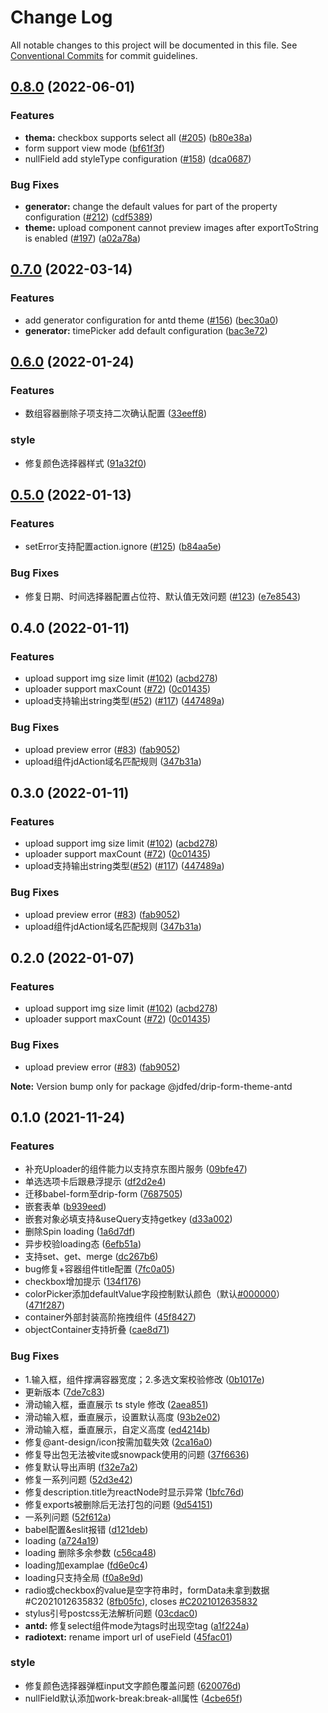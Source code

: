 # Change Log

All notable changes to this project will be documented in this file.
See [Conventional Commits](https://conventionalcommits.org) for commit guidelines.

## [0.8.0](https://github.com/jdfed/drip-form/compare/v0.7.0...v0.8.0) (2022-06-01)


### Features

* **thema:** checkbox supports select all ([#205](https://github.com/jdfed/drip-form/issues/205)) ([b80e38a](https://github.com/jdfed/drip-form/commit/b80e38a37588f283282c8d124c21a99fb065d910))
* form support view mode ([bf61f3f](https://github.com/jdfed/drip-form/commit/bf61f3f958343d47d8a20af30a4f7e2e4d2f9026))
* nullField add styleType configuration ([#158](https://github.com/jdfed/drip-form/issues/158)) ([dca0687](https://github.com/jdfed/drip-form/commit/dca0687a89200278cdd4018dbc49f683a4ec0906))


### Bug Fixes

* **generator:** change the default values for part of the property configuration ([#212](https://github.com/jdfed/drip-form/issues/212)) ([cdf5389](https://github.com/jdfed/drip-form/commit/cdf53899bcebcf14824dd44245bf919b91fd4bd2))
* **theme:** upload component cannot preview images after exportToString is enabled ([#197](https://github.com/jdfed/drip-form/issues/197)) ([a02a78a](https://github.com/jdfed/drip-form/commit/a02a78a65217966287a40518fd8af6806780aa4f))



## [0.7.0](https://github.com/jdfed/drip-form/compare/v0.6.0...v0.7.0) (2022-03-14)


### Features

* add generator configuration for antd theme ([#156](https://github.com/jdfed/drip-form/issues/156)) ([bec30a0](https://github.com/jdfed/drip-form/commit/bec30a05d16678514a5bee1fe1921dc46eb3454d))
* **generator:** timePicker add default configuration ([bac3e72](https://github.com/jdfed/drip-form/commit/bac3e7271e6094045b86800aa79693edc61291ad))



## [0.6.0](https://github.com/jdfed/drip-form/compare/v0.5.0...v0.6.0) (2022-01-24)


### Features

* 数组容器删除子项支持二次确认配置 ([33eeff8](https://github.com/jdfed/drip-form/commit/33eeff86cef300af209889e82cd10fa663c300d4))


### style

* 修复颜色选择器样式 ([91a32f0](https://github.com/jdfed/drip-form/commit/91a32f0dacc9a5017058aef5f01fa043d3cc5d4c))



## [0.5.0](https://github.com/jdfed/drip-form/compare/v0.4.0...v0.5.0) (2022-01-13)


### Features

* setError支持配置action.ignore ([#125](https://github.com/jdfed/drip-form/issues/125)) ([b84aa5e](https://github.com/jdfed/drip-form/commit/b84aa5eead2b3f384d70bb45ce2961fcb1afbd1d))


### Bug Fixes

* 修复日期、时间选择器配置占位符、默认值无效问题 ([#123](https://github.com/jdfed/drip-form/issues/123)) ([e7e8543](https://github.com/jdfed/drip-form/commit/e7e85436fe32fb9da5af8bd927e2f30e243f4508))



## 0.4.0 (2022-01-11)


### Features

* upload support img size limit ([#102](https://github.com/jdfed/drip-form/issues/102)) ([acbd278](https://github.com/jdfed/drip-form/commit/acbd27861a44004abf3afb7ae5ca5d210c70c28d))
* uploader support maxCount ([#72](https://github.com/jdfed/drip-form/issues/72))  ([0c01435](https://github.com/jdfed/drip-form/commit/0c0143593a3e4da4eb2ff1d438cbd88c5aa999ff))
* upload支持输出string类型([#52](https://github.com/jdfed/drip-form/issues/52)) ([#117](https://github.com/jdfed/drip-form/issues/117)) ([447489a](https://github.com/jdfed/drip-form/commit/447489a395c98ca63bcf76213c9778a73dffe010))


### Bug Fixes

* upload preview error ([#83](https://github.com/jdfed/drip-form/issues/83)) ([fab9052](https://github.com/jdfed/drip-form/commit/fab90527dbedca35cc2119bca93106f9fa58ee28))
* upload组件jdAction域名匹配规则 ([347b31a](https://github.com/jdfed/drip-form/commit/347b31a44227dd47195b89ef20d335cdcd0d023f))



## 0.3.0 (2022-01-11)


### Features

* upload support img size limit ([#102](https://github.com/jdfed/drip-form/issues/102)) ([acbd278](https://github.com/jdfed/drip-form/commit/acbd27861a44004abf3afb7ae5ca5d210c70c28d))
* uploader support maxCount ([#72](https://github.com/jdfed/drip-form/issues/72))  ([0c01435](https://github.com/jdfed/drip-form/commit/0c0143593a3e4da4eb2ff1d438cbd88c5aa999ff))
* upload支持输出string类型([#52](https://github.com/jdfed/drip-form/issues/52)) ([#117](https://github.com/jdfed/drip-form/issues/117)) ([447489a](https://github.com/jdfed/drip-form/commit/447489a395c98ca63bcf76213c9778a73dffe010))


### Bug Fixes

* upload preview error ([#83](https://github.com/jdfed/drip-form/issues/83)) ([fab9052](https://github.com/jdfed/drip-form/commit/fab90527dbedca35cc2119bca93106f9fa58ee28))
* upload组件jdAction域名匹配规则 ([347b31a](https://github.com/jdfed/drip-form/commit/347b31a44227dd47195b89ef20d335cdcd0d023f))



## 0.2.0 (2022-01-07)


### Features

* upload support img size limit ([#102](https://github.com/jdfed/drip-form/issues/102)) ([acbd278](https://github.com/jdfed/drip-form/commit/acbd27861a44004abf3afb7ae5ca5d210c70c28d))
* uploader support maxCount ([#72](https://github.com/jdfed/drip-form/issues/72))  ([0c01435](https://github.com/jdfed/drip-form/commit/0c0143593a3e4da4eb2ff1d438cbd88c5aa999ff))


### Bug Fixes

* upload preview error ([#83](https://github.com/jdfed/drip-form/issues/83)) ([fab9052](https://github.com/jdfed/drip-form/commit/fab90527dbedca35cc2119bca93106f9fa58ee28))





**Note:** Version bump only for package @jdfed/drip-form-theme-antd





## 0.1.0 (2021-11-24)


### Features

* 补充Uploader的组件能力以支持京东图片服务 ([09bfe47](https://github.com/jdfed/drip-form/commit/09bfe477700d7c9b727253b16056b8b1e4100232))
* 单选选项卡后跟悬浮提示 ([df2d2e4](https://github.com/jdfed/drip-form/commit/df2d2e48b6a74da1e2d8048add0d3598317636ad))
* 迁移babel-form至drip-form ([7687505](https://github.com/jdfed/drip-form/commit/768750518a8fdd9de93234fb8fbd5fc1cbd555b6))
* 嵌套表单 ([b939eed](https://github.com/jdfed/drip-form/commit/b939eed9bf23db5efa9a6c8177a24b397f4e8ba8))
* 嵌套对象必填支持&useQuery支持getkey ([d33a002](https://github.com/jdfed/drip-form/commit/d33a002567c7061ee28f5063738cba71c53872bf))
* 删除Spin loading ([1a6d7df](https://github.com/jdfed/drip-form/commit/1a6d7df9e638d49bb3b938c2bbc46fb274bb6ea3))
* 异步校验loading态 ([6efb51a](https://github.com/jdfed/drip-form/commit/6efb51ad5f75a4a14b41a7b460eb51438d6807f2))
* 支持set、get、merge ([dc267b6](https://github.com/jdfed/drip-form/commit/dc267b6a23d7d9a8b5bf3edff303adfed7a98056))
* bug修复+容器组件title配置 ([7fc0a05](https://github.com/jdfed/drip-form/commit/7fc0a054e1e3edc824d7153d6bb4b7a1540585f0))
* checkbox增加提示 ([134f176](https://github.com/jdfed/drip-form/commit/134f176e44c18aba2d881190d9837560acf64aeb))
* colorPicker添加defaultValue字段控制默认颜色（默认[#000000](https://github.com/jdfed/drip-form/issues/000000)） ([471f287](https://github.com/jdfed/drip-form/commit/471f28758b918ce2cc218f48851a8a7b1c3c7cd5))
* container外部封装高阶拖拽组件 ([45f8427](https://github.com/jdfed/drip-form/commit/45f842764601aaa44b267a39f3530827be11c0a3))
* objectContainer支持折叠 ([cae8d71](https://github.com/jdfed/drip-form/commit/cae8d715dfa6899b96484764310c0bce06880442))


### Bug Fixes

* 1.输入框，组件撑满容器宽度；2.多选文案校验修改 ([0b1017e](https://github.com/jdfed/drip-form/commit/0b1017e9e7d61a4e3a74e5f980b84932701706f3))
* 更新版本 ([7de7c83](https://github.com/jdfed/drip-form/commit/7de7c83b4d4225bb3d8010e81c4877625c719422))
* 滑动输入框，垂直展示 ts style 修改 ([2aea851](https://github.com/jdfed/drip-form/commit/2aea851eb54c25052b74ec341d695ea24e2402c6))
* 滑动输入框，垂直展示，设置默认高度 ([93b2e02](https://github.com/jdfed/drip-form/commit/93b2e02106a1ff9ec1aaf5f8696ca6d0cf1dde8a))
* 滑动输入框，垂直展示，自定义高度 ([ed4214b](https://github.com/jdfed/drip-form/commit/ed4214b512e9c726863fb1c3e3fc108463d1243d))
* 修复@ant-design/icon按需加载失效 ([2ca16a0](https://github.com/jdfed/drip-form/commit/2ca16a01e273a8a4e085703be6f807f949786b0f))
* 修复导出包无法被vite或snowpack使用的问题 ([37f6636](https://github.com/jdfed/drip-form/commit/37f6636124ecd3223eac7152fb19a4accf2c5ca8))
* 修复默认导出声明 ([f32e7a2](https://github.com/jdfed/drip-form/commit/f32e7a2eb3f597b19bb5b5c24716ecdb5e5ecb17))
* 修复一系列问题 ([52d3e42](https://github.com/jdfed/drip-form/commit/52d3e4258f962958189f1c8ced9b8c20dcf24653))
* 修复description.title为reactNode时显示异常 ([1bfc76d](https://github.com/jdfed/drip-form/commit/1bfc76d063241e8f140b6d4d1964d1ff494c1f47))
* 修复exports被删除后无法打包的问题 ([9d54151](https://github.com/jdfed/drip-form/commit/9d54151a8445fd0b7849b1ce2f806f4db8ef07a1))
* 一系列问题 ([52f612a](https://github.com/jdfed/drip-form/commit/52f612a37c20c55ae5957365aa249e9ffff96db3))
* babel配置&eslit报错 ([d121deb](https://github.com/jdfed/drip-form/commit/d121deb192f221c68dc7fb315943d98e7df9b992))
* loading ([a724a19](https://github.com/jdfed/drip-form/commit/a724a19b1f085d3cf5d14de2ed3d145ddada4f5c))
* loading 删除多余参数 ([c56ca48](https://github.com/jdfed/drip-form/commit/c56ca4889c5655b2952807ea69d61e600f5bfe8c))
* loading加examplae ([fd6e0c4](https://github.com/jdfed/drip-form/commit/fd6e0c429183651f83d66e67675e571dbf5929e7))
* loading只支持全局 ([f0a8e9d](https://github.com/jdfed/drip-form/commit/f0a8e9d4f4afabd26bc1c7eb8a60789c7f11f20c))
* radio或checkbox的value是空字符串时，formData未拿到数据 #C2021012635832 ([8fb05fc](https://github.com/jdfed/drip-form/commit/8fb05fc62c034fb854e7b7fd32667c9d7e78c664)), closes [#C2021012635832](https://github.com/jdfed/drip-form/issues/C2021012635832)
* stylus引号postcss无法解析问题 ([03cdac0](https://github.com/jdfed/drip-form/commit/03cdac0f8cc6486e69ad931202f3da2add27c2b9))
* **antd:** 修复select组件mode为tags时出现空tag ([a1f224a](https://github.com/jdfed/drip-form/commit/a1f224a307d63d3caf8fa317602347a8095d9c99))
* **radiotext:** rename import url of useField ([45fac01](https://github.com/jdfed/drip-form/commit/45fac01009c590b7b3acdf94210a4f48324f1f07))


### style

* 修复颜色选择器弹框input文字颜色覆盖问题 ([620076d](https://github.com/jdfed/drip-form/commit/620076d6c13dc682864893454030b88afdc59b98))
* nullField默认添加work-break:break-all属性 ([4cbe65f](https://github.com/jdfed/drip-form/commit/4cbe65ffa1cc7039132176ab2088c778af044195))
